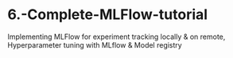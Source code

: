 # 6.-Complete-MLFlow-tutorial
Implementing MLFlow for experiment tracking locally &amp; on remote, Hyperparameter tuning with MLflow &amp; Model registry
